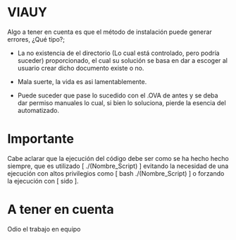 # VIAUY
Algo a tener en cuenta es que el método de instalación puede generar errores, ¿Qué tipo?;
- La no existencia de el directorio (Lo cual está controlado, pero podría suceder) proporcionado, el cual su solución se basa en dar a escoger
al usuario crear dicho documento existe o no.

- Mala suerte, la vida es asi lamentablemente.

-  Puede suceder que pase lo sucedido con el .OVA de antes y se deba dar permiso manuales lo cual, si bien lo soluciona, pierde la esencia del automatizado.

# Importante 

Cabe aclarar que la ejecución del código debe ser como se ha hecho hecho siempre, que es utilizado [ ./(Nombre_Script) ] evitando la necesidad de una ejecución con altos privilegios como [ bash ./(Nombre_Script) ] o forzando la ejecución con [ sido ].

# A tener en cuenta 
Odio el trabajo en equipo
